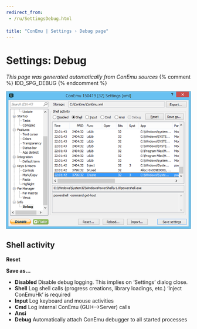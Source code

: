 ```yaml
---
redirect_from:
 - /ru/SettingsDebug.html

title: "ConEmu | Settings › Debug page"
---
```


# Settings: Debug

*This page was generated automatically from ConEmu sources*
{% comment %} IDD_SPG_DEBUG {% endcomment %}

![ConEmu Settings: Debug](/img/Settings-Debug.png)



## Shell activity



**Reset** 

**Save as...** 


* **Disabled** Disable debug logging. This implies on ‘Settings’ dialog close.
* **Shell** Log shell calls (progress creations, library loadings, etc.) ‘Inject ConEmuHk’ is required
* **Input** Log keyboard and mouse activities
* **Cmd** Log internal ConEmu (GUI<-->Server) calls
* **Ansi**
* **Debug** Automatically attach ConEmu debugger to all started processes











